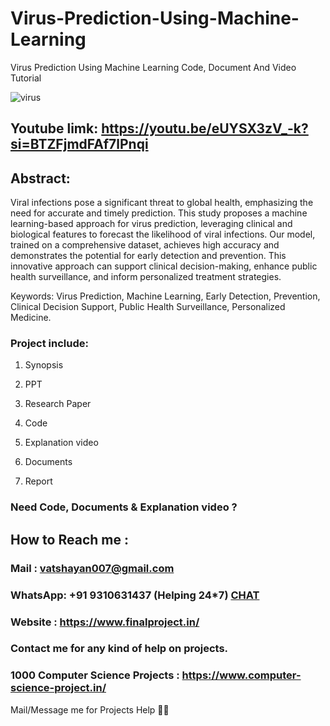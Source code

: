 # Virus-Prediction-Using-Machine-Learning
Virus Prediction Using Machine Learning Code, Document And Video Tutorial

![virus](https://github.com/user-attachments/assets/8bf6f1da-ce84-4ade-91ee-16adf26fbe33)

## Youtube limk: https://youtu.be/eUYSX3zV_-k?si=BTZFjmdFAf7lPnqi

## Abstract:
Viral infections pose a significant threat to global health, emphasizing the need for accurate and timely prediction. This study proposes a machine learning-based approach for virus prediction, leveraging clinical and biological features to forecast the likelihood of viral infections. Our model, trained on a comprehensive dataset, achieves high accuracy and demonstrates the potential for early detection and prevention. This innovative approach can support clinical decision-making, enhance public health surveillance, and inform personalized treatment strategies.

Keywords: Virus Prediction, Machine Learning, Early Detection, Prevention, Clinical Decision Support, Public Health Surveillance, Personalized Medicine.

### Project include: 

1. Synopsis

2. PPT

3. Research Paper


4. Code

5. Explanation video

6. Documents

7. Report


### Need Code, Documents & Explanation video ? 

## How to Reach me :

### Mail : vatshayan007@gmail.com 

### WhatsApp: +91 9310631437 (Helping 24*7) **[CHAT](https://wa.me/message/CHWN2AHCPMAZK1)** 

### Website : https://www.finalproject.in/

### Contact me for any kind of help on projects.
### 1000 Computer Science Projects : https://www.computer-science-project.in/


Mail/Message me for Projects Help 🙏🏻
